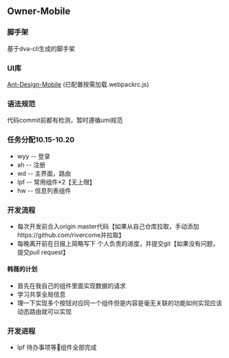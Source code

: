 ## Owner-Mobile

### 脚手架
基于dva-cli生成的脚手架

### UI库
[Ant-Design-Mobile](https://mobile.ant.design/docs/react/introduce-cn) (已配置按需加载.webpackrc.js)


### 语法规范
代码commit前都有检测，暂时遵循umi规范

### 任务分配10.15-10.20
+ wyy -- 登录
+ ah  -- 注册
+ wd  -- 主界面，路由
+ lpf -- 常用组件*2【无上限】
+ hw  --  信息列表组件

### 开发流程
+ 每次开发前合入origin master代码【如果从自己仓库拉取，手动添加https://github.com/rivercome并拉取】
+ 每晚离开前在日报上简略写下 个人负责的进度，并提交git【如果没有问题，提交pull request】
#### 韩薇的计划
- 首先在我自己的组件里面实现数据的请求
- 学习共享全局信息
- 理一下实现多个按钮对应同一个组件但是内容是毫无关联的功能如何实现应该动态路由就可以实现
### 开发进程 
- lpf 
待办事项等组件全部完成
